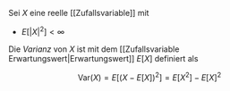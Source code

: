 Sei $X$ eine reelle [[Zufallsvariable]] mit
- $E[|X|^2] \lt \infty$

Die *Varianz* von $X$ ist mit dem [[Zufallsvariable Erwartungswert|Erwartungswert]] $E[X]$ definiert als

$$
	\text{Var}(X) = E[(X - E[X])^2] = E[X^2] - E[X]^2
$$